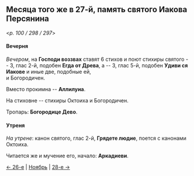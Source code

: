 
## Месяца того же в 27-й, память святого Иакова Персянина

<*p. 100 / 298 / 297*>

#### Вечерня

*Вечером*, на **Господи воззвах** ставят 6 стихов и поют стихиры святого -- 3, глас 2-й, 
подобен **Егда от Древа**, а -- 3, глас 5-й, подобен **Удиви ся Иакове** и иные две, подобные ей,   
и Богородичен. 

Вместо прокимна -- **Аллилуиа**. 

На стиховне -- стихиры Октоиха и Богородичен.    

Тропарь: **Богородице Дево**. 

#### Утреня

*На утрене*: канон святого, глас 2-й, **Грядете людие**, поется с канонами Октоиха. 
 
Читается же и мучение его, начало: **Аркадиеви**.

[← 26-е](11_26_AST.ru.md) | [Ноябрь](README.md#27-й) | [28-е →](11_28_AST.ru.md) 
